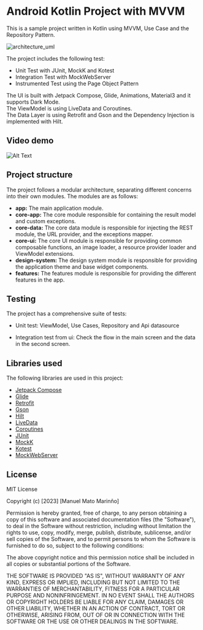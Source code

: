 # Android Kotlin Project with MVVM

This is a sample project written in Kotlin using MVVM, Use Case and the Repository Pattern. 

![architecture_uml](https://bitbucket.org/ManuelMato/harrypotter/raw/8700b4766e353c1d79bcdc1aa2950090fde971b2/mvvm_demo_app.png)

The project includes the following test:

-  Unit Test with JUnit, MockK and Kotest
-  Integration Test with MockWebServer
-  Instrumented Test  using the Page Object Pattern


The UI is built with Jetpack Compose, Glide, Animations, Material3 and it supports Dark Mode.  
The ViewModel is using LiveData and Coroutines.  
The Data Layer is using Retrofit and Gson
and the Dependency Injection is implemented with Hilt.

## Video demo

![Alt Text](https://bitbucket.org/ManuelMato/harrypotter/raw/a12b60b8de815dedb1d8e949a7c0104a4945dc34/app_demo.gif)

## Project structure

The project follows a modular architecture, separating different concerns into their own modules. The modules are as follows:

- **app:** The main application module.
- **core-app:** The core module responsible for containing the result model and custom exceptions.
- **core-data:** The core data module is responsible for injecting the REST module, the URL provider, and the exceptions mapper.
- **core-ui:** The core UI module is responsible for providing common composable functions, an image loader, a resource provider loader and ViewModel extensions.
- **design-system:** The design system module is responsible for providing the application theme and base widget components.
- **features:** The features module is responsible for providing the different features in the app.

## Testing

The project has a comprehensive suite of tests:

- Unit test: ViewModel, Use Cases, Repository and Api datasource

- Integration test from ui: Check the flow in the main screen and the data in the second screen.

## Libraries used

The following libraries are used in this project:

- [Jetpack Compose](https://developer.android.com/jetpack/compose)
- [Glide](https://bumptech.github.io/glide/int/compose.html)
- [Retrofit](https://square.github.io/retrofit/)
- [Gson](https://github.com/google/gson)
- [Hilt](https://dagger.dev/hilt/)
- [LiveData](https://developer.android.com/topic/libraries/architecture/livedata)
- [Coroutines](https://developer.android.com/kotlin/coroutines)
- [JUnit](https://junit.org/junit5/)
- [MockK](https://mockk.io/)
- [Kotest](https://kotest.io/)
- [MockWebServer](https://github.com/square/okhttp/tree/master/mockwebserver)

## License

MIT License

Copyright (c) [2023] [Manuel Mato Marinño]

Permission is hereby granted, free of charge, to any person obtaining a copy
of this software and associated documentation files (the "Software"), to deal
in the Software without restriction, including without limitation the rights
to use, copy, modify, merge, publish, distribute, sublicense, and/or sell
copies of the Software, and to permit persons to whom the Software is
furnished to do so, subject to the following conditions:

The above copyright notice and this permission notice shall be included in
all copies or substantial portions of the Software.

THE SOFTWARE IS PROVIDED "AS IS", WITHOUT WARRANTY OF ANY KIND, EXPRESS OR
IMPLIED, INCLUDING BUT NOT LIMITED TO THE WARRANTIES OF MERCHANTABILITY,
FITNESS FOR A PARTICULAR PURPOSE AND NONINFRINGEMENT. IN NO EVENT SHALL THE
AUTHORS OR COPYRIGHT HOLDERS BE LIABLE FOR ANY CLAIM, DAMAGES OR OTHER
LIABILITY, WHETHER IN AN ACTION OF CONTRACT, TORT OR OTHERWISE, ARISING FROM,
OUT OF OR IN CONNECTION WITH THE SOFTWARE OR THE USE OR OTHER DEALINGS IN
THE SOFTWARE.